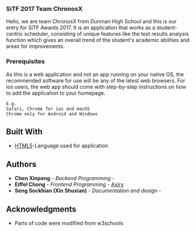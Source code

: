 ### SiTF 2017 Team ChronosX

Hello, we are team ChronosX from Dunman High School and this is our entry for SiTF Awards 2017. It is an application that works as a student-centric scheduler, consisting of unique features like the test results analysis function which gives an overall trend of the student's academic abilities and areas for improvements.

### Prerequisites

As this is a web application and not an app running on your native OS, the recommended software for use will be any of the latest web browsers.
For ios users, the web app should come with step-by-step instructions on how to add the application to your homepage.
```
E.g. 
Safari, Chrome for ios and macOS
Chrome only for Android and Windows
```

## Built With

* [HTML5](https://www.w3.org/TR/html5/)-Language used for application

## Authors

* **Chen Xinpeng** - *Backend Programming* -
* **Eiffel Chong** - *Frontend Programming* - [Axiry](https://github.com/Axiry)
* **Seng Sockhian (Xin Shuxian)** - *Documentation and design* -

## Acknowledgments

* Parts of code were modified from w3schools
